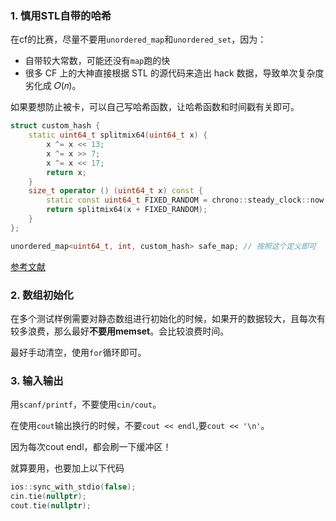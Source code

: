 ### 1. 慎用STL自带的哈希

在cf的比赛，尽量不要用`unordered_map`和`unordered_set`，因为：

- 自带较大常数，可能还没有`map`跑的快
- 很多 CF 上的大神直接根据 STL 的源代码来造出 hack 数据，导致单次复杂度劣化成 𝑂(𝑛)。

如果要想防止被卡，可以自己写哈希函数，让哈希函数和时间戳有关即可。

```c++
struct custom_hash {
	static uint64_t splitmix64(uint64_t x) {
		x ^= x << 13;
		x ^= x >> 7;
		x ^= x << 17;
		return x; 
	}
	size_t operator () (uint64_t x) const {
		static const uint64_t FIXED_RANDOM = chrono::steady_clock::now().time_since_epoch().count(); // 时间戳
		return splitmix64(x + FIXED_RANDOM);
	}
};

unordered_map<uint64_t, int, custom_hash> safe_map; // 按照这个定义即可
```

[参考文献](https://www.cnblogs.com/Lskkkno1/p/12667149.html)

### 2. 数组初始化

在多个测试样例需要对静态数组进行初始化的时候，如果开的数据较大，且每次有较多浪费，那么最好**不要用memset**。会比较浪费时间。

最好手动清空，使用`for`循环即可。

### 3. 输入输出

用`scanf/printf`，不要使用`cin/cout`。

在使用`cout`输出换行的时候，不要`cout << endl`,要`cout << '\n'`。

因为每次cout  endl，都会刷一下缓冲区！

就算要用，也要加上以下代码

```c++
ios::sync_with_stdio(false);
cin.tie(nullptr);
cout.tie(nullptr);
```



